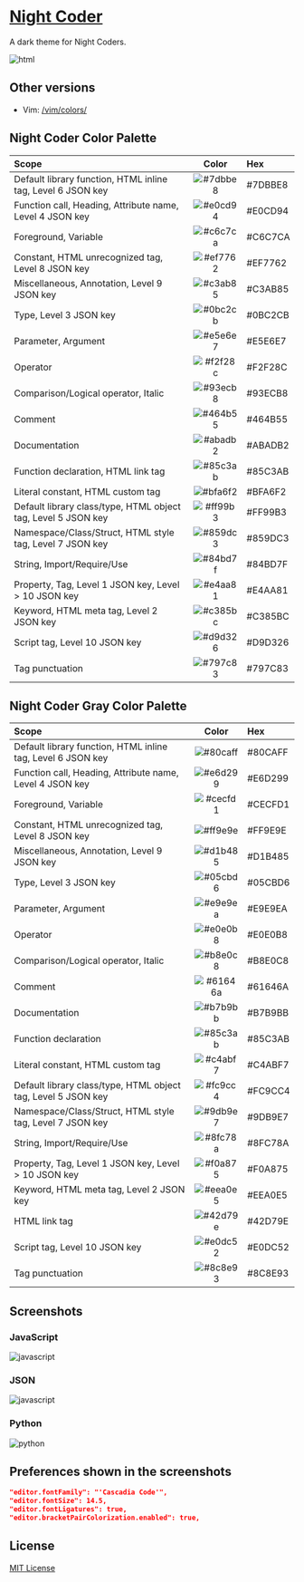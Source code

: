 # [Night Coder](https://marketplace.visualstudio.com/items?itemName=a5hk.night-coder)

A dark theme for Night Coders.

![html](/screenshot/palettes.png)

## Other versions

- Vim: [/vim/colors/](/vim/colors/)

## Night Coder Color Palette

| Scope | Color | Hex |
|:------|:-----:|:----|
|Default library function, HTML inline tag, Level 6 JSON key|![#7dbbe8](https://via.placeholder.com/23/7dbbe8/?text=+)|#7DBBE8|
|Function call, Heading, Attribute name, Level 4 JSON key|![#e0cd94](https://via.placeholder.com/23/e0cd94/?text=+)|#E0CD94|
|Foreground, Variable|![#c6c7ca](https://via.placeholder.com/23/c6c7ca/?text=+)|#C6C7CA|
|Constant, HTML unrecognized tag, Level 8 JSON key|![#ef7762](https://via.placeholder.com/23/ef7762/?text=+)|#EF7762|
|Miscellaneous, Annotation, Level 9 JSON key|![#c3ab85](https://via.placeholder.com/23/c3ab85/?text=+)|#C3AB85|
|Type, Level 3 JSON key|![#0bc2cb](https://via.placeholder.com/23/0bc2cb/?text=+)|#0BC2CB|
|Parameter, Argument|![#e5e6e7](https://via.placeholder.com/23/e5e6e7/?text=+)|#E5E6E7|
|Operator|![#f2f28c](https://via.placeholder.com/23/f2f28c/?text=+)|#F2F28C|
|Comparison/Logical operator, Italic|![#93ecb8](https://via.placeholder.com/23/93ecb8/?text=+)|#93ECB8|
|Comment|![#464b55](https://via.placeholder.com/23/464b55/?text=+)|#464B55|
|Documentation|![#abadb2](https://via.placeholder.com/23/abadb2/?text=+)|#ABADB2|
|Function declaration, HTML link tag|![#85c3ab](https://via.placeholder.com/23/85c3ab/?text=+)|#85C3AB|
|Literal constant, HTML custom tag|![#bfa6f2](https://via.placeholder.com/23/bfa6f2/?text=+)|#BFA6F2|
|Default library class/type, HTML object tag, Level 5 JSON key|![#ff99b3](https://via.placeholder.com/23/ff99b3/?text=+)|#FF99B3|
|Namespace/Class/Struct, HTML style tag, Level 7 JSON key|![#859dc3](https://via.placeholder.com/23/859dc3/?text=+)|#859DC3|
|String, Import/Require/Use|![#84bd7f](https://via.placeholder.com/23/84bd7f/?text=+)|#84BD7F|
|Property, Tag, Level 1 JSON key, Level > 10 JSON key|![#e4aa81](https://via.placeholder.com/23/e4aa81/?text=+)|#E4AA81|
|Keyword, HTML meta tag, Level 2 JSON key|![#c385bc](https://via.placeholder.com/23/c385bc/?text=+)|#C385BC|
|Script tag, Level 10 JSON key|![#d9d326](https://via.placeholder.com/23/d9d326/?text=+)|#D9D326|
|Tag punctuation|![#797c83](https://via.placeholder.com/23/797c83/?text=+)|#797C83|

## Night Coder Gray Color Palette

| Scope | Color | Hex |
|:------|:-----:|:----|
|Default library function, HTML inline tag, Level 6 JSON key|![#80caff](https://via.placeholder.com/23/80caff/?text=+)|#80CAFF|
|Function call, Heading, Attribute name, Level 4 JSON key|![#e6d299](https://via.placeholder.com/23/e6d299/?text=+)|#E6D299|
|Foreground, Variable|![#cecfd1](https://via.placeholder.com/23/cecfd1/?text=+)|#CECFD1|
|Constant, HTML unrecognized tag, Level 8 JSON key|![#ff9e9e](https://via.placeholder.com/23/ff9e9e/?text=+)|#FF9E9E|
|Miscellaneous, Annotation, Level 9 JSON key|![#d1b485](https://via.placeholder.com/23/d1b485/?text=+)|#D1B485|
|Type, Level 3 JSON key|![#05cbd6](https://via.placeholder.com/23/05cbd6/?text=+)|#05CBD6|
|Parameter, Argument|![#e9e9ea](https://via.placeholder.com/23/e9e9ea/?text=+)|#E9E9EA|
|Operator|![#e0e0b8](https://via.placeholder.com/23/e0e0b8/?text=+)|#E0E0B8|
|Comparison/Logical operator, Italic|![#b8e0c8](https://via.placeholder.com/23/b8e0c8/?text=+)|#B8E0C8|
|Comment|![#61646a](https://via.placeholder.com/23/61646a/?text=+)|#61646A|
|Documentation|![#b7b9bb](https://via.placeholder.com/23/b7b9bb/?text=+)|#B7B9BB|
|Function declaration|![#85c3ab](https://via.placeholder.com/23/85c3ab/?text=+)|#85C3AB|
|Literal constant, HTML custom tag|![#c4abf7](https://via.placeholder.com/23/c4abf7/?text=+)|#C4ABF7|
|Default library class/type, HTML object tag, Level 5 JSON key|![#fc9cc4](https://via.placeholder.com/23/fc9cc4/?text=+)|#FC9CC4|
|Namespace/Class/Struct, HTML style tag, Level 7 JSON key|![#9db9e7](https://via.placeholder.com/23/9db9e7/?text=+)|#9DB9E7|
|String, Import/Require/Use|![#8fc78a](https://via.placeholder.com/23/8fc78a/?text=+)|#8FC78A|
|Property, Tag, Level 1 JSON key, Level > 10 JSON key|![#f0a875](https://via.placeholder.com/23/f0a875/?text=+)|#F0A875|
|Keyword, HTML meta tag, Level 2 JSON key|![#eea0e5](https://via.placeholder.com/23/eea0e5/?text=+)|#EEA0E5|
|HTML link tag|![#42d79e](https://via.placeholder.com/23/42d79e/?text=+)|#42D79E|
|Script tag, Level 10 JSON key|![#e0dc52](https://via.placeholder.com/23/e0dc52/?text=+)|#E0DC52|
|Tag punctuation|![#8c8e93](https://via.placeholder.com/23/8c8e93/?text=+)|#8C8E93|

## Screenshots

### JavaScript

![javascript](/screenshot/javascript.png)

### JSON

![javascript](/screenshot/json.png)

### Python

![python](/screenshot/python.png)

## Preferences shown in the screenshots

```json
"editor.fontFamily": "'Cascadia Code'",
"editor.fontSize": 14.5,
"editor.fontLigatures": true,
"editor.bracketPairColorization.enabled": true,
```

## License

[MIT License](/LICENSE)
